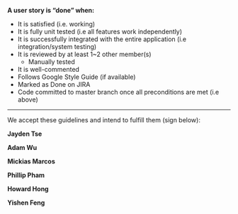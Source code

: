 **A user story is “done” when:**
* It is satisfied (i.e. working)
* It is fully unit tested (i.e all features work independently)
* It is successfully integrated with the entire application (i.e integration/system testing)
* It is reviewed by at least 1~2 other member(s)
   * Manually tested
* It is well-commented
* Follows Google Style Guide (if available)
* Marked as Done on JIRA
* Code committed to master branch once all preconditions are met (i.e above)
________________

We accept these guidelines and intend to fulfill them (sign below):

**Jayden Tse**

**Adam Wu**

**Mickias Marcos**

**Phillip Pham**

**Howard Hong**

**Yishen Feng**
